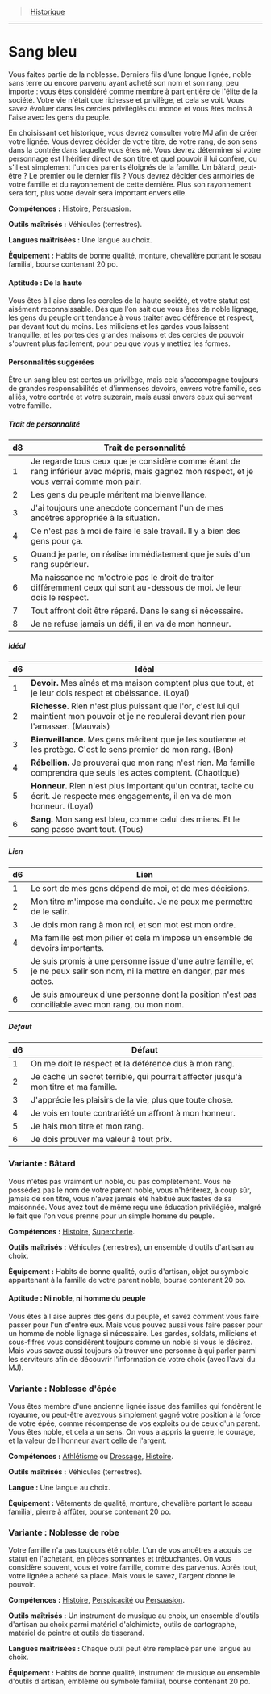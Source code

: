 
<!--BackgroundItem-->

> <!--ParentNameLink-->[Historique](backgrounds_hd.md)<!--/ParentNameLink-->

---

# <!--Name-->Sang bleu<!--/Name-->

<!--Description-->

Vous faites partie de la noblesse. Derniers fils d'une longue lignée, noble sans terre ou encore parvenu ayant acheté son nom et son rang, peu importe : vous êtes considéré comme membre à part entière de l'élite de la société. Votre vie n'était que richesse et privilège, et cela se voit. Vous savez évoluer dans les cercles privilégiés du monde et vous êtes moins à l'aise avec les gens du peuple.

En choisissant cet historique, vous devrez consulter votre MJ afin de créer votre lignée. Vous devrez décider de votre titre, de votre rang, de son sens dans la contrée dans laquelle vous êtes né. Vous devrez déterminer si votre personnage est l'héritier direct de son titre et quel pouvoir il lui confère, ou s'il est simplement l'un des parents éloignés de la famille. Un bâtard, peut-être ? Le premier ou le dernier fils ? Vous devrez décider des armoiries de votre famille et du rayonnement de cette dernière. Plus son rayonnement sera fort, plus votre devoir sera important envers elle.

<!--/Description-->

**Compétences :** <!--SkillProficiencies-->[Histoire], [Persuasion].<!--/SkillProficiencies-->

**Outils maîtrisés :** <!--MasteredTools-->Véhicules (terrestres).<!--/MasteredTools-->

**Langues maîtrisées :** <!--MasteredLanguages-->Une langue au choix.<!--/MasteredLanguages-->

**Équipement :** <!--Equipment-->Habits de bonne qualité, monture, chevalière portant le sceau familial, bourse contenant 20 po.<!--/Equipment-->

<!--FeatureItem-->

#### <!--Name-->Aptitude : De la haute<!--/Name-->

<!--Description-->

Vous êtes à l'aise dans les cercles de la haute société, et votre statut est aisément reconnaissable. Dès que l'on sait que vous êtes de noble lignage, les gens du peuple ont tendance à vous traiter avec déférence et respect, par devant tout du moins. Les miliciens et les gardes vous laissent tranquille, et les portes des grandes maisons et des cercles de pouvoir s'ouvrent plus facilement, pour peu que vous y mettiez les formes.

<!--/Description-->

<!--/FeatureItem-->

<!--Items-->

#### <!--Name-->Personnalités suggérées<!--/Name-->

<!--Description-->

Être un sang bleu est certes un privilège, mais cela s'accompagne toujours de grandes responsabilités et d'immenses devoirs, envers votre famille, ses alliés, votre contrée et votre suzerain, mais aussi envers ceux qui servent votre famille.

<!--/Description-->

<!--PersonalityTraitItem-->

##### <!--Name-->Trait de personnalité<!--/Name-->

<!--Table-->

|d8|Trait de personnalité|
|---|---|
|1|Je regarde tous ceux que je considère comme <!--br-->étant de rang inférieur avec mépris, mais <!--br-->gagnez mon respect, et je vous verrai comme <!--br-->mon pair.|
|2|Les gens du peuple méritent ma bienveillance.|
|3|J'ai toujours une anecdote concernant l'un de <!--br-->mes ancêtres appropriée à la situation.|
|4|Ce n'est pas à moi de faire le sale travail. Il y a <!--br-->bien des gens pour ça.|
|5|Quand je parle, on réalise immédiatement que <!--br-->je suis d'un rang supérieur.|
|6|Ma naissance ne m'octroie pas le droit de <!--br-->traiter différemment ceux qui sont au-dessous <!--br-->de moi. Je leur dois le respect.|
|7|Tout affront doit être réparé. Dans le sang si <!--br-->nécessaire.|
|8|Je ne refuse jamais un défi, il en va de mon <!--br-->honneur.|

<!--/Table-->

<!--/PersonalityTraitItem-->

<!--PersonalityIdealItem-->

##### <!--Name-->Idéal<!--/Name-->

<!--Table-->

|d6|Idéal|
|---|---|
|1|**Devoir.** Mes aînés et ma maison comptent plus <!--br-->que tout, et je leur dois respect et obéissance. <!--br-->(Loyal)|
|2|**Richesse.** Rien n'est plus puissant que l'or, c'est <!--br-->lui qui maintient mon pouvoir et je ne reculerai <!--br-->devant rien pour l'amasser. (Mauvais)|
|3|**Bienveillance.** Mes gens méritent que je les <!--br-->soutienne et les protège. C'est le sens premier <!--br-->de mon rang. (Bon)|
|4|**Rébellion.** Je prouverai que mon rang n'est <!--br-->rien. Ma famille comprendra que seuls les actes <!--br-->comptent. (Chaotique)|
|5|**Honneur.** Rien n'est plus important qu'un <!--br-->contrat, tacite ou écrit. Je respecte mes <!--br-->engagements, il en va de mon honneur. (Loyal)|
|6|**Sang.** Mon sang est bleu, comme celui des <!--br-->miens. Et le sang passe avant tout. (Tous)|

<!--/Table-->

<!--/PersonalityIdealItem-->

<!--PersonalityLinkItem-->

##### <!--Name-->Lien<!--/Name-->

<!--Table-->

|d6|Lien|
|---|---|
|1|Le sort de mes gens dépend de moi, et de mes <!--br-->décisions.|
|2|Mon titre m'impose ma conduite. Je ne peux <!--br-->me permettre de le salir.|
|3|Je dois mon rang à mon roi, et son mot est mon <!--br-->ordre.|
|4|Ma famille est mon pilier et cela m'impose un <!--br-->ensemble de devoirs importants.|
|5|Je suis promis à une personne issue d'une autre <!--br-->famille, et je ne peux salir son nom, ni la mettre <!--br-->en danger, par mes actes.|
|6|Je suis amoureux d'une personne dont la <!--br-->position n'est pas conciliable avec mon rang, <!--br-->ou mon nom.|

<!--/Table-->

<!--/PersonalityLinkItem-->

<!--PersonalityDefectItem-->

##### <!--Name-->Défaut<!--/Name-->

<!--Table-->

|d6|Défaut|
|---|---|
|1|On me doit le respect et la déférence dus à mon <!--br-->rang.|
|2|Je cache un secret terrible, qui pourrait affecter <!--br-->jusqu'à mon titre et ma famille.|
|3|J'apprécie les plaisirs de la vie, plus que toute <!--br-->chose.|
|4|Je vois en toute contrariété un affront à mon <!--br-->honneur.|
|5|Je hais mon titre et mon rang.|
|6|Je dois prouver ma valeur à tout prix.|

<!--/Table-->

<!--/PersonalityDefectItem-->

<!--/Items-->

<!--SubBackgroundItem-->

### <!--Name-->Variante : Bâtard<!--/Name-->

<!--Description-->

Vous n'êtes pas vraiment un noble, ou pas complètement. Vous ne possédez pas le nom de votre parent noble, vous n'hériterez, à coup sûr, jamais de son titre, vous n'avez jamais été habitué aux fastes de sa maisonnée. Vous avez tout de même reçu une éducation privilégiée, malgré le fait que l'on vous prenne pour un simple homme du peuple.

<!--/Description-->

**Compétences :** <!--SkillProficiencies-->[Histoire], [Supercherie].<!--/SkillProficiencies-->

**Outils maîtrisés :** <!--MasteredTools-->Véhicules (terrestres), un ensemble d'outils d'artisan au choix.<!--/MasteredTools-->

**Équipement :** <!--Equipment-->Habits de bonne qualité, outils d'artisan, objet ou symbole appartenant à la famille de votre parent noble, bourse contenant 20 po.<!--/Equipment-->

<!--FeatureItem-->

#### <!--Name-->Aptitude : Ni noble, ni homme du peuple<!--/Name-->

<!--Description-->

Vous êtes à l'aise auprès des gens du peuple, et savez comment vous faire passer pour l'un d'entre eux. Mais vous pouvez aussi vous faire passer pour un homme de noble lignage si nécessaire. Les gardes, soldats, miliciens et sous-fifres vous considèrent toujours comme un noble si vous le désirez. Mais vous savez aussi toujours où trouver une personne à qui parler parmi les serviteurs afin de découvrir l'information de votre choix (avec l'aval du MJ).

<!--/Description-->

<!--/FeatureItem-->

<!--/SubBackgroundItem-->

<!--SubBackgroundItem-->

### <!--Name-->Variante : Noblesse d'épée<!--/Name-->

<!--Description-->

Vous êtes membre d'une ancienne lignée issue des familles qui fondèrent le royaume, ou peut-être avezvous simplement gagné votre position à la force de votre épée, comme récompense de vos exploits ou de ceux d'un parent. Vous êtes noble, et cela a un sens. On vous a appris la guerre, le courage, et la valeur de l'honneur avant celle de l'argent.

<!--/Description-->

**Compétences :** <!--SkillProficiencies-->[Athlétisme] ou [Dressage], [Histoire].<!--/SkillProficiencies-->

**Outils maîtrisés :** <!--MasteredTools-->Véhicules (terrestres).<!--/MasteredTools-->

**Langue :** <!--MasteredLanguages-->Une langue au choix.<!--/MasteredLanguages-->

**Équipement :** <!--Equipment-->Vêtements de qualité, monture, chevalière portant le sceau familial, pierre à affûter, bourse contenant 20 po.<!--/Equipment-->

<!--/SubBackgroundItem-->

<!--SubBackgroundItem-->

### <!--Name-->Variante : Noblesse de robe<!--/Name-->

<!--Description-->

Votre famille n'a pas toujours été noble. L'un de vos ancêtres a acquis ce statut en l'achetant, en pièces sonnantes et trébuchantes. On vous considère souvent, vous et votre famille, comme des parvenus. Après tout, votre lignée a acheté sa place. Mais vous le savez, l'argent donne le pouvoir.

<!--/Description-->

**Compétences :** <!--SkillProficiencies-->[Histoire], [Perspicacité] ou [Persuasion].<!--/SkillProficiencies-->

**Outils maîtrisés :** <!--MasteredTools-->Un instrument de musique au choix, un ensemble d'outils d'artisan au choix parmi matériel d'alchimiste, outils de cartographe, matériel de peintre et outils de tisserand.<!--/MasteredTools-->

**Langues maîtrisées :** <!--MasteredLanguages-->Chaque outil peut être remplacé par une langue au choix.<!--/MasteredLanguages-->

**Équipement :** <!--Equipment-->Habits de bonne qualité, instrument de musique ou ensemble d'outils d'artisan, emblème ou symbole familial, bourse contenant 20 po.<!--/Equipment-->

<!--/SubBackgroundItem-->

<!--/BackgroundItem-->

[Athlétisme]: abilities_strength_hd.md#athlétisme
[Dressage]: abilities_wisdom_hd.md#dressage
[Histoire]: abilities_intelligence_hd.md#histoire
[Perspicacité]: abilities_wisdom_hd.md#perspicacité
[Persuasion]: abilities_charisma_hd.md#persuasion
[Supercherie]: abilities_charisma_hd.md#supercherie
